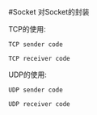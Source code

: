 #Socket
对Socket的封装

TCP的使用:
```
TCP sender code
```

```
TCP receiver code
```

UDP的使用:
```
UDP sender code
```

```
UDP receiver code
```
